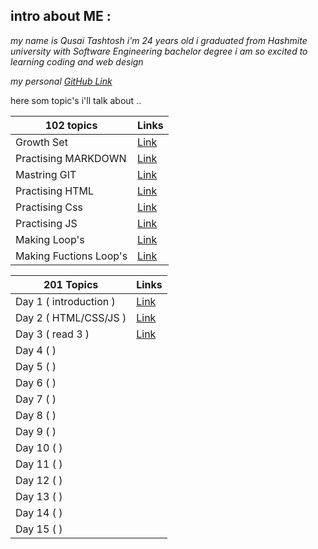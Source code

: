 
## intro about ME :

*my name is Qusai Tashtosh i'm 24 years old
i graduated from Hashmite university with Software Engineering bachelor degree
i am so excited to learning  coding and web design*

*my personal [GitHub Link](https://github.com/QusaiTA)*

here som topic's i'll talk about ..

| 102 topics      | Links |
| ----------- | ----------- |
| Growth Set      | [Link](read2a.md)       |
| Practising MARKDOWN   | [Link](Summary.md)        |
| Mastring GIT   | [Link](readMonday.md)|
| Practising HTML| [Link](read3a.md)|
| Practising Css | [Link](read3b.md)|
| Practising JS  | [Link](read4.md) |
| Making Loop's  | [Link](read5.md) |
| Making Fuctions Loop's  | [Link](read6.md) |







| 201 Topics      | Links |
| ----------- | ----------- |
| Day 1 (  introduction )      | [Link](201/read1.md)    |
| Day 2 (   HTML/CSS/JS   )      |[Link](201/read2.md)     |
| Day 3 (    read 3  )      | [Link](201/read3.md)     |
| Day 4 (      )      |     |
| Day 5 (      )      |     |
| Day 6 (      )      |     |
| Day 7 (      )      |     |
| Day 8 (      )      |     |
| Day 9 (      )      |     |
| Day 10 (      )      |     |
| Day 11 (      )      |     |
| Day 12 (      )      |     |
| Day 13 (      )      |     |
| Day 14 (      )      |     |
| Day 15 (      )      |     |



